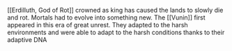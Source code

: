 [[Erdilluth, God of Rot]] crowned as king has caused the lands to slowly die and rot. Mortals had to evolve into something new. The [[Vunin]] first appeared in this era of great unrest. They adapted to the harsh environments and were able to adapt to the harsh conditions thanks to their adaptive DNA